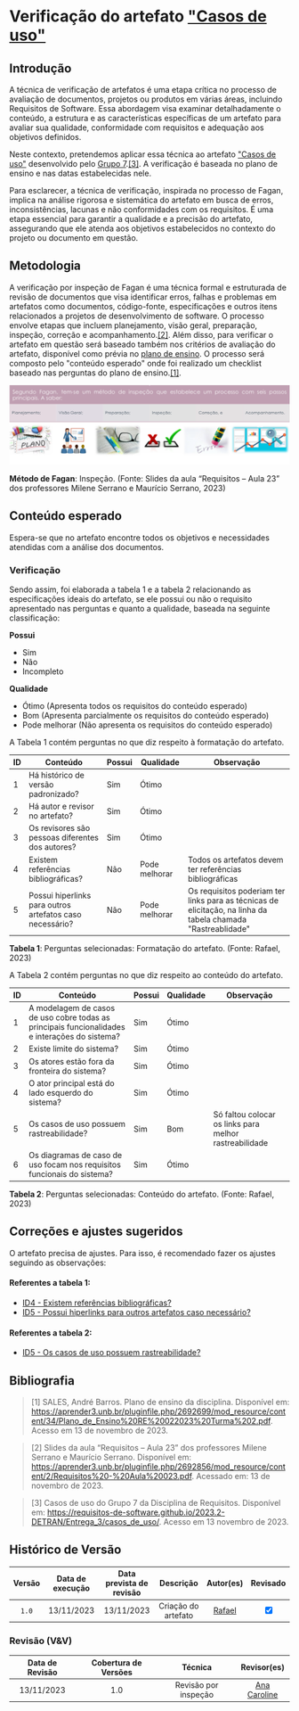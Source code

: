 # Verificação do artefato ["Casos de uso"](https://requisitos-de-software.github.io/2023.2-DETRAN/Entrega_3/casos_de_uso/)

## Introdução

A técnica de verificação de artefatos é uma etapa crítica no processo de avaliação de documentos, projetos ou produtos em várias áreas, incluindo Requisitos de Software. Essa abordagem visa examinar detalhadamente o conteúdo, a estrutura e as características específicas de um artefato para avaliar sua qualidade, conformidade com requisitos e adequação aos objetivos definidos.

Neste contexto, pretendemos aplicar essa técnica ao artefato ["Casos de uso"](https://requisitos-de-software.github.io/2023.2-DETRAN/Entrega_3/casos_de_uso/) desenvolvido pelo [Grupo 7](https://requisitos-de-software.github.io/2023.2-DETRAN/).<a id="a" href="#aa">[3]</a>. A verificação é baseada no plano de ensino e nas datas estabelecidas nele.

Para esclarecer, a técnica de verificação, inspirada no processo de Fagan, implica na análise rigorosa e sistemática do artefato em busca de erros, inconsistências, lacunas e não conformidades com os requisitos. É uma etapa essencial para garantir a qualidade e a precisão do artefato, assegurando que ele atenda aos objetivos estabelecidos no contexto do projeto ou documento em questão.

## Metodologia

A verificação por inspeção de Fagan é uma técnica formal e estruturada de revisão de documentos que visa identificar erros, falhas e problemas em artefatos como documentos, código-fonte, especificações e outros itens relacionados a projetos de desenvolvimento de software. O processo envolve etapas que incluem planejamento, visão geral, preparação, inspeção, correção e acompanhamento.<a id="a" href="#aa">[2]</a>. Além disso, para verificar o artefato em questão será baseado também nos critérios de avaliação do artefato, disponível como prévia no [plano de ensino](https://aprender3.unb.br/pluginfile.php/2692699/mod_resource/content/34/Plano_de_Ensino%20RE%20022023%20Turma%202.pdf).
O processo será composto pelo "conteúdo esperado" onde foi realizado um checklist baseado nas perguntas do plano de ensino.<a id="a" href="#aa">[1]</a>.

![Inspeção Fagan](../Fagan.png)

<b>Método de Fagan</b>: Inspeção. (Fonte: Slides da aula “Requisitos – Aula 23” dos professores Milene Serrano e Maurício Serrano, 2023)

## Conteúdo esperado

Espera-se que no artefato encontre todos os objetivos e necessidades atendidas com a análise dos documentos.

### Verificação

Sendo assim, foi elaborada a tabela 1 e a tabela 2 relacionando as especificações ideais do artefato, se ele possui ou não o requisito apresentado nas perguntas e quanto a qualidade, baseada na seguinte classificação:

**Possui**

- Sim
- Não
- Incompleto

**Qualidade**

- Ótimo (Apresenta todos os requisitos do conteúdo esperado)
- Bom (Apresenta parcialmente os requisitos do conteúdo esperado)
- Pode melhorar (Não apresenta os requisitos do conteúdo esperado)



A Tabela 1 contém perguntas no que diz respeito à formatação do artefato. 

| ID  | Conteúdo                                                                      | Possui     | Qualidade     | Observação                                                                                                                 |
| --- | ----------------------------------------------------------------------------- | ---------- | ------------- | -------------------------------------------------------------------------------------------------------------------------- |
| 1   | Há histórico de versão padronizado?                                           | Sim        | Ótimo         |                                                                                                                            |
| 2   | Há autor e revisor no artefato?                                               | Sim | Ótimo          |                                                                            |
| 3   |Os revisores são pessoas diferentes dos autores?                                              | Sim | Ótimo          |                                                                            |
| 4   | Existem referências bibliográficas?                                           | Não        | Pode melhorar | Todos os artefatos devem ter referências bibliográficas                                                         |
| 5   | Possui hiperlinks para outros artefatos caso necessário?                      | Não        | Pode melhorar           | Os requisitos poderiam ter links para as técnicas de elicitação, na linha da tabela chamada "Rastreablidade"


<b>Tabela 1</b>: Perguntas selecionadas: Formatação do artefato. (Fonte: Rafael, 2023)


A Tabela 2 contém perguntas no que diz respeito ao conteúdo do artefato. 

| ID  | Conteúdo                                                                      | Possui     | Qualidade     | Observação                                                                                                                 |
| --- | ----------------------------------------------------------------------------- | ---------- | ------------- | -------------------------------------------------------------------------------------------------------------------------- |                 
| 1  | A modelagem de casos de uso cobre todas as principais funcionalidades e interações do sistema?          | Sim       | Ótimo |                     |
| 2  | Existe limite do sistema?                           | Sim        | Ótimo |  |
| 3   | Os atores estão fora da fronteira do sistema?                                | Sim        | Ótimo |                                                                                                            |
| 4   | O ator principal está do lado esquerdo do sistema? | Sim        | Ótimo           |   |
| 5   | 	Os casos de uso possuem rastreabilidade?                   | Sim        | Bom        |         Só faltou colocar os links para melhor rastreabilidade                |
| 6   | 	Os diagramas de caso de uso focam nos requisitos funcionais do sistema?| Sim        | Ótimo           |   |


<b>Tabela 2</b>: Perguntas selecionadas: Conteúdo do artefato. (Fonte: Rafael, 2023)

## Correções e ajustes sugeridos

O artefato precisa de ajustes. Para isso, é recomendado fazer os ajustes seguindo as observações:

#### Referentes a tabela 1:
 - [ID4 - Existem referências bibliográficas?](#verificacao)
 - [ID5 - Possui hiperlinks para outros artefatos caso necessário?](#verificacao)
#### Referentes a tabela 2:
 - [ID5 - Os casos de uso possuem rastreabilidade?   ](#verificacao)


## Bibliografia

> [1] SALES, André Barros. Plano de ensino da disciplina. Disponível em: https://aprender3.unb.br/pluginfile.php/2692699/mod_resource/content/34/Plano_de_Ensino%20RE%20022023%20Turma%202.pdf. Acesso em 13 de novembro de 2023.

> [2] Slides da aula “Requisitos – Aula 23” dos professores Milene Serrano e Maurício Serrano. Disponível em: https://aprender3.unb.br/pluginfile.php/2692856/mod_resource/content/2/Requisitos%20-%20Aula%20023.pdf. Acessado em: 13 de novembro de 2023.

> [3] Casos de uso do Grupo 7 da Disciplina de Requisitos. Disponível em: <https://requisitos-de-software.github.io/2023.2-DETRAN/Entrega_3/casos_de_uso/>. Acesso em 13 novembro de 2023.


## Histórico de Versão

| Versão | Data de execução | Data prevista de revisão |             Descrição             |                      Autor(es)                       |                     Revisado                      |
| :----: | :--------------: | :-------------: | :-------------------------------: | :--------------------------------------------------: | :--------------------------------------------------: |
| `1.0`  |    13/11/2023    |   13/11/2023    | Criação do artefato |    [Rafael](https://github.com/Rafael-gc)   | <input type="checkbox" enabled checked /> |



### Revisão (V&V)

| Data de Revisão | Cobertura de Versões  |          Técnica         |                  Revisor(es)                  |
| :------------: | :-------------: | :--------------------------: |  :----------------------------------------: |
|   13/11/2023   |    1.0    |   Revisão por inspeção    | [Ana Caroline](https://github.com/anaaroch_)   |
